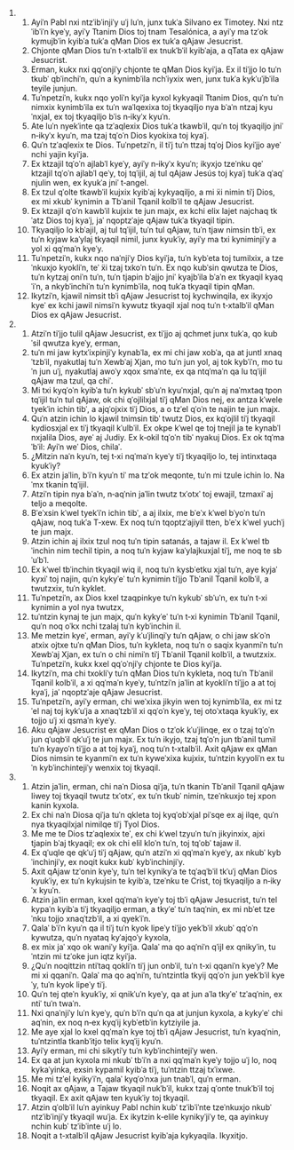 <ol>
  <li>
    <ol>
      <li>Ayiˈn Pabl nxi ntzˈibˈinjiˈy uˈj luˈn, junx tukˈa Silvano ex Timotey. Nxi ntzˈibˈiˈn kyeˈy, ayiˈy Ttanim Dios toj tnam Tesalónica, a ayiˈy ma tzˈok kymujbˈin kyibˈa tukˈa qMan Dios ex tukˈa qAjaw Jesucrist.</li>
      <li>Chjonte qMan Dios tuˈn t‑xtalbˈil ex tnukˈbˈil kyibˈaja, a qTata ex qAjaw Jesucrist.</li>
      <li>Erman, kukx nxi qqˈonjiˈy chjonte te qMan Dios kyiˈja. Ex il tiˈjjo lo tuˈn tkubˈ qbˈinchiˈn, quˈn a kynimbˈila nchˈiyxix wen, junx tukˈa kykˈuˈjbˈila teyile junjun.</li>
      <li>Tuˈnpetziˈn, kukx nqo yoliˈn kyiˈja kyxol kykyaqil Ttanim Dios, quˈn tuˈn nimxix kynimbˈila ex tuˈn waˈlqexixa toj tkyaqiljo nya bˈaˈn ntzaj kyuˈnxjal, ex toj tkyaqiljo bˈis n‑ikyˈx kyuˈn.</li>
      <li>Ate luˈn nyekˈinte qa tzˈaqlexix Dios tukˈa tkawbˈil, quˈn toj tkyaqiljo jniˈ n‑ikyˈx kyuˈn, ma tzaj tqˈoˈn Dios kyokixa toj kyaˈj.</li>
      <li>Quˈn tzˈaqlexix te Dios. Tuˈnpetziˈn, il tiˈj tuˈn ttzaj tqˈoj Dios kyiˈjjo ayeˈ nchi yajin kyiˈja.</li>
      <li>Ex ktzajil tqˈoˈn ajlabˈl kyeˈy, ayiˈy n‑ikyˈx kyuˈn; ikyxjo tzeˈnku qeˈ ktzajil tqˈoˈn ajlabˈl qeˈy, toj tqˈijil, aj tul qAjaw Jesús toj kyaˈj tukˈa qˈaqˈ njulin wen, ex kyukˈa jniˈ t‑angel.</li>
      <li>Ex tzul qˈolte tkawbˈil kujxix kyibˈaj kykyaqiljo, a mi ẍi nimin tiˈj Dios, ex mi xkubˈ kynimin a Tbˈanil Tqanil kolbˈil te qAjaw Jesucrist.</li>
      <li>Ex ktzajil qˈoˈn kawbˈil kujxix te jun majx, ex kchi elix lajet najchaq tkˈatz Dios toj kyaˈj, jaˈ nqoptzˈaje qAjaw tukˈa tkyaqil tipin.</li>
      <li>Tkyaqiljo lo kbˈajil, aj tul tqˈijil, tuˈn tul qAjaw, tuˈn tjaw nimsin tbˈi, ex tuˈn kyjaw kaˈylaj tkyaqil nimil, junx kyukˈiy, ayiˈy ma txi kyniminjiˈy a yol xi qqˈmaˈn kyeˈy.</li>
      <li>Tuˈnpetziˈn, kukx nqo naˈnjiˈy Dios kyiˈja, tuˈn kybˈeta toj tumilxix, a tzeˈnkuxjo kyokliˈn, teˈ ẍi tzaj txkoˈn tuˈn. Ex nqo kubˈsin qwutza te Dios, tuˈn kytzaj oniˈn tuˈn, tuˈn tjapin bˈajjo jniˈ kyajbˈila bˈaˈn ex tkyaqil kyaqˈiˈn, a nkybˈinchiˈn tuˈn kynimbˈila, noq tukˈa tkyaqil tipin qMan.</li>
      <li>Ikytziˈn, kjawil nimsit tbˈi qAjaw Jesucrist toj kychwinqila, ex ikyxjo kyeˈ ex kchi jawil nimsiˈn kywutz tkyaqil xjal noq tuˈn t‑xtalbˈil qMan Dios ex qAjaw Jesucrist.</li>
    </ol>
  </li>
  <li>
    <ol>
      <li>Atziˈn tiˈjjo tulil qAjaw Jesucrist, ex tiˈjjo aj qchmet junx tukˈa, qo kubˈsil qwutza kyeˈy, erman,</li>
      <li>tuˈn mi jaw kytxˈixpinjiˈy kynabˈla, ex mi chi jaw xobˈa, qa at juntl xnaqˈtzbˈil, nyakutlaj tuˈn Xewbˈaj Xjan, mo tuˈn jun yol, aj tok kybˈiˈn, mo tuˈn jun uˈj, nyakutlaj awoˈy xqox smaˈnte, ex qa ntqˈmaˈn qa lu tqˈijil qAjaw ma tzul, qa chiˈ.</li>
      <li>Mi txi kyqˈoˈn kyibˈa tuˈn kykubˈ sbˈuˈn kyuˈnxjal, quˈn aj naˈmxtaq tpon tqˈijil tuˈn tul qAjaw, ok chi qˈojlilxjal tiˈj qMan Dios nej, ex antza kˈwele tyekˈin ichin tibˈ, a ajqˈojxix tiˈj Dios, a o tzˈel qˈoˈn te najin te jun majx.</li>
      <li>Quˈn atzin ichin lo kjawil tnimsin tibˈ twutz Dios, ex kqˈojlil tiˈj tkyaqil kydiosxjal ex tiˈj tkyaqil kˈulbˈil. Ex okpe kˈwel qe toj tnejil ja te kynabˈl nxjalila Dios, ayeˈ aj Judiy. Ex k‑okil tqˈoˈn tibˈ nyakuj Dios. Ex ok tqˈmaˈbˈil: Ayiˈn weˈ Dios, chilaˈ.</li>
      <li>¿Mitzin naˈn kyuˈn, tej t‑xi nqˈmaˈn kyeˈy tiˈj tkyaqiljo lo, tej intinxtaqa kyukˈiy?</li>
      <li>Ex atzin jaˈlin, bˈiˈn kyuˈn tiˈ ma tzˈok meqonte, tuˈn mi tzule ichin lo. Naˈmx tkanin tqˈijil.</li>
      <li>Atziˈn tipin nya bˈaˈn, n‑aqˈnin jaˈlin twutz txˈotxˈ toj ewajil, tzmaxiˈ aj teljo a meqolte.</li>
      <li>Bˈeˈxsin kˈwel tyekˈiˈn ichin tibˈ, a aj ilxix, me bˈeˈx kˈwel bˈyoˈn tuˈn qAjaw, noq tukˈa T‑xew. Ex noq tuˈn tqoptzˈajiyil tten, bˈeˈx kˈwel yuchˈj te jun majx.</li>
      <li>Atzin ichin aj ilxix tzul noq tuˈn tipin satanás, a tajaw il. Ex kˈwel tbˈinchin nim techil tipin, a noq tuˈn kyjaw kaˈylajkuxjal tiˈj, me noq te sbˈuˈbˈl.</li>
      <li>Ex kˈwel tbˈinchin tkyaqil wiq il, noq tuˈn kysbˈetku xjal tuˈn, aye kyjaˈ kyxiˈ toj najin, quˈn kykyˈeˈ tuˈn kynimin tiˈjjo Tbˈanil Tqanil kolbˈil, a twutzxix, tuˈn kyklet.</li>
      <li>Tuˈnpetziˈn, ax Dios kxel tzaqpinkye tuˈn kykubˈ sbˈuˈn, ex tuˈn t‑xi kynimin a yol nya twutzx,</li>
      <li>tuˈntzin kynaj te jun majx, quˈn kykyˈeˈ tuˈn t‑xi kynimin Tbˈanil Tqanil, quˈn noq oˈkx nchi tzalaj tuˈn kybˈinchin il.</li>
      <li>Me metzin kyeˈ, erman, ayiˈy kˈuˈjlinqiˈy tuˈn qAjaw, o chi jaw skˈoˈn atxix ojtxe tuˈn qMan Dios, tuˈn kykleta, noq tuˈn o saqix kyanmiˈn tuˈn Xewbˈaj Xjan, ex tuˈn o chi nimiˈn tiˈj Tbˈanil Tqanil kolbˈil, a twutzxix. Tuˈnpetziˈn, kukx kxel qqˈoˈnjiˈy chjonte te Dios kyiˈja.</li>
      <li>Ikytziˈn, ma chi txokliˈy tuˈn qMan Dios tuˈn kykleta, noq tuˈn Tbˈanil Tqanil kolbˈil, a xi qqˈmaˈn kyeˈy, tuˈntziˈn jaˈlin at kyokliˈn tiˈjjo a at toj kyaˈj, jaˈ nqoptzˈaje qAjaw Jesucrist.</li>
      <li>Tuˈnpetziˈn, ayiˈy erman, chi weˈxixa jikyin wen toj kynimbˈila, ex mi tzˈel naj toj kykˈuˈja a xnaqˈtzbˈil xi qqˈoˈn kyeˈy, tej otoˈxtaqa kyukˈiy, ex tojjo uˈj xi qsmaˈn kyeˈy.</li>
      <li>Aku qAjaw Jesucrist ex qMan Dios o tzˈok kˈuˈjlinqe, ex o tzaj tqˈoˈn jun qˈuqbˈil qkˈuˈj te jun majx. Ex tuˈn ikyjo, tzaj tqˈoˈn jun tbˈanil tumil tuˈn kyayoˈn tiˈjjo a at toj kyaˈj, noq tuˈn t‑xtalbˈil. Axit qAjaw ex qMan Dios nimsin te kyanmiˈn ex tuˈn kyweˈxixa kujxix, tuˈntzin kyyoliˈn ex tuˈn kybˈinchintejiˈy wenxix toj tkyaqil.</li>
    </ol>
  </li>
  <li>
    <ol>
      <li>Atzin jaˈlin, erman, chi naˈn Diosa qiˈja, tuˈn tkanin Tbˈanil Tqanil qAjaw liwey toj tkyaqil twutz txˈotxˈ, ex tuˈn tkubˈ nimin, tzeˈnkuxjo tej xpon kanin kyxola.</li>
      <li>Ex chi naˈn Diosa qiˈja tuˈn qkleta toj kyqˈobˈxjal piˈsqe ex aj ilqe, quˈn nya tkyaqilxjal nimilqe tiˈj Tyol Dios.</li>
      <li>Me me te Dios tzˈaqlexix teˈ, ex chi kˈwel tzyuˈn tuˈn jikyinxix, ajxi tjapin bˈaj tkyaqil; ex ok chi elil kloˈn tuˈn, toj tqˈobˈ tajaw il.</li>
      <li>Ex qˈuqle qe qkˈuˈj tiˈj qAjaw, quˈn atziˈn xi qqˈmaˈn kyeˈy, ax nkubˈ kybˈinchinjiˈy, ex noqit kukx kubˈ kybˈinchinjiˈy.</li>
      <li>Axit qAjaw tzˈonin kyeˈy, tuˈn tel kynikyˈa te tqˈaqˈbˈil tkˈuˈj qMan Dios kyukˈiy, ex tuˈn kykujsin te kyibˈa, tzeˈnku te Crist, toj tkyaqiljo a n‑ikyˈx kyuˈn.</li>
      <li>Atzin jaˈlin erman, kxel qqˈmaˈn kyeˈy toj tbˈi qAjaw Jesucrist, tuˈn tel kypaˈn kyibˈa tiˈj tkyaqiljo erman, a tkyˈeˈ tuˈn taqˈnin, ex mi nbˈet tzeˈnku tojjo xnaqˈtzbˈil, a xi qyekˈiˈn.</li>
      <li>Qalaˈ bˈiˈn kyuˈn qa il tiˈj tuˈn kyok lipeˈy tiˈjjo yekˈbˈil xkubˈ qqˈoˈn kywutza, quˈn nyataq kyˈajqoˈy kyxola,</li>
      <li>ex mix jaˈ xqo ok waniˈy kyiˈja. Qalaˈ ma qo aqˈniˈn qˈijl ex qnikyˈin, tuˈntzin mi tzˈoke jun iqtz kyiˈja.</li>
      <li>¿Quˈn noqittzin ntiˈtaq qokliˈn tiˈj jun onbˈil, tuˈn t‑xi qqaniˈn kyeˈy? Me mi xi qqaniˈn. Qalaˈ ma qo aqˈniˈn, tuˈntzintla tkyij qqˈoˈn jun yekˈbˈil kyeˈy, tuˈn kyok lipeˈy tiˈj.</li>
      <li>Quˈn tej qteˈn kyukˈiy, xi qnikˈuˈn kyeˈy, qa at jun aˈla tkyˈeˈ tzˈaqˈnin, ex ntiˈ tuˈn twaˈn.</li>
      <li>Nxi qnaˈnjiˈy luˈn kyeˈy, quˈn bˈiˈn quˈn qa at junjun kyxola, a kykyˈeˈ chi aqˈnin, ex noq n‑ex kyqˈij kybˈetbˈin kytziyile ja.</li>
      <li>Me aye xjal lo kxel qqˈmaˈn kye toj tbˈi qAjaw Jesucrist, tuˈn kyaqˈnin, tuˈntzintla tkanbˈitjo telix kyqˈij kyuˈn.</li>
      <li>Ayiˈy erman, mi chi sikytiˈy tuˈn kybˈinchintejiˈy wen.</li>
      <li>Ex qa at jun kyxola mi nkubˈ tbˈiˈn a nxi qqˈmaˈn kyeˈy tojjo uˈj lo, noq kykaˈyinka, exsin kypamil kyibˈa tiˈj, tuˈntzin ttzaj txˈixwe.</li>
      <li>Me mi tzˈel kyikyˈiˈn, qalaˈ kyqˈoˈnxa jun tnabˈl, quˈn erman.</li>
      <li>Noqit ax qAjaw, a Tajaw tkyaqil nukˈbˈil, kukx tzaj qˈonte tnukˈbˈil toj tkyaqil. Ex axit qAjaw ten kyukˈiy toj tkyaqil.</li>
      <li>Atzin qˈolbˈil luˈn ayinkuy Pabl nchin kubˈ tzˈibˈiˈnte tzeˈnkuxjo nkubˈ ntzˈibˈinjiˈy tkyaqil wuˈja. Ex ikytzin k‑elile kynikyˈjiˈy te, qa ayinkuy nchin kubˈ tzˈibˈinte uˈj lo.</li>
      <li>Noqit a t‑xtalbˈil qAjaw Jesucrist kyibˈaja kykyaqila. Ikyxitjo.</li>
    </ol>
  </li>
</ol>
